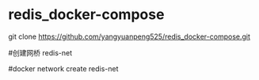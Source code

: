 # redis_docker-compose
>
git clone https://github.com/yangyuanpeng525/redis_docker-compose.git
>
#创建网桥 redis-net
>
#docker network create redis-net
